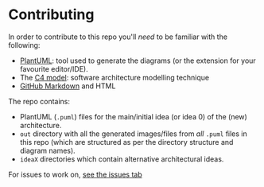 # Contributing

<!-- TODO Improve this when the repo is structured more properly -->

In order to contribute to this repo you'll *need* to be familiar with the following:
- [PlantUML](https://plantuml.com/): tool used to generate the diagrams (or the extension for your favourite editor/IDE).
- The [C4 model](https://c4model.com): software architecture modelling technique
- [GitHub Markdown](https://guides.github.com/features/mastering-markdown/) and HTML

The repo contains:
- PlantUML (`.puml`) files for the main/initial idea (or idea 0) of the (new) architecture.
- `out` directory with all the generated images/files from _all_ `.puml` files in this repo (which are structured as per the directory structure and diagram names).
- `ideaX` directories which contain alternative architectural ideas.

For issues to work on, [see the issues tab](https://github.com/all-contributors/app/issues)